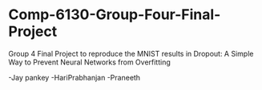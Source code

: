 # Comp-6130-Group-Four-Final-Project
Group 4 Final Project to reproduce the MNIST results in Dropout: A Simple Way to Prevent Neural Networks from Overfitting

-Jay pankey
-HariPrabhanjan
-Praneeth
